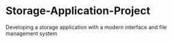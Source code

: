# Storage-Application-Project
Developing a storage application with a modern interface and file management system
